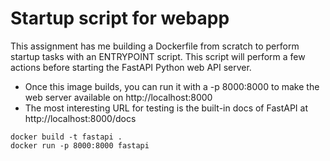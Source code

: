 # Startup script for webapp

This assignment has me building a Dockerfile from scratch to perform startup tasks with an ENTRYPOINT script. 
This script will perform a few actions before starting the FastAPI Python web API server.

- Once this image builds, you can run it with a -p 8000:8000 to make the web server available on http://localhost:8000
- The most interesting URL for testing is the built-in docs of FastAPI at http://localhost:8000/docs

```
docker build -t fastapi .
docker run -p 8000:8000 fastapi
```
